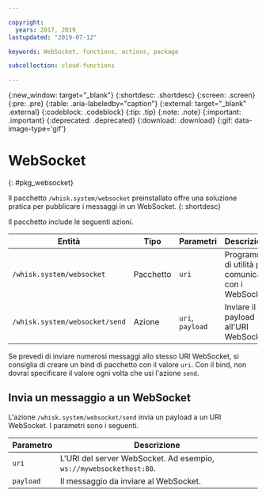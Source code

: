 ```yaml
---

copyright:
  years: 2017, 2019
lastupdated: "2019-07-12"

keywords: WebSocket, functions, actions, package

subcollection: cloud-functions

---
```


{:new_window: target="_blank"}
{:shortdesc: .shortdesc}
{:screen: .screen}
{:pre: .pre}
{:table: .aria-labeledby="caption"}
{:external: target="_blank" .external}
{:codeblock: .codeblock}
{:tip: .tip}
{:note: .note}
{:important: .important}
{:deprecated: .deprecated}
{:download: .download}
{:gif: data-image-type='gif'}


# WebSocket
{: #pkg_websocket}

Il pacchetto `/whisk.system/websocket` preinstallato offre una soluzione pratica per pubblicare i messaggi in un WebSocket.
{: shortdesc}

Il pacchetto include le seguenti azioni.

| Entità | Tipo | Parametri | Descrizione |
| --- | --- | --- | --- |
| `/whisk.system/websocket` | Pacchetto | `uri` | Programmi di utilità per comunicare con i WebSocket |
| `/whisk.system/websocket/send` | Azione | `uri`, `payload` | Inviare il payload all'URI WebSocket |

Se prevedi di inviare numerosi messaggi allo stesso URI WebSocket, si consiglia di creare un bind di pacchetto con il valore `uri`. Con il bind, non dovrai specificare il valore ogni volta che usi l'azione `send`.

## Invia un messaggio a un WebSocket

L'azione `/whisk.system/websocket/send` invia un payload a un URI WebSocket. I parametri sono i seguenti.

| Parametro | Descrizione |
| --- | --- | 
| `uri` | L'URI del server WebSocket. Ad esempio, `ws://mywebsockethost:80`. |
| `payload` | Il messaggio da inviare al WebSocket. |



